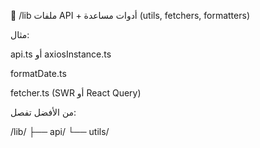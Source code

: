 📁 /lib
ملفات API + أدوات مساعدة (utils, fetchers, formatters)

مثال:

api.ts أو axiosInstance.ts

formatDate.ts

fetcher.ts (SWR أو React Query)

من الأفضل تفصل:


/lib/
  ├── api/
  └── utils/
